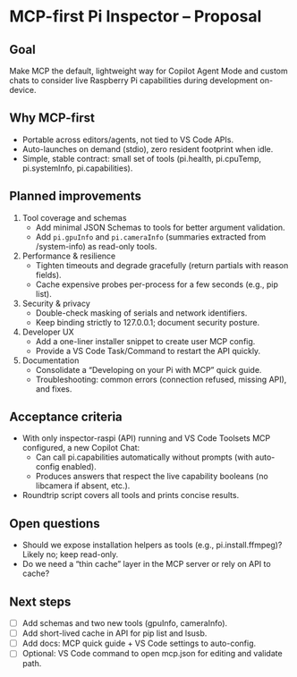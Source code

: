 MCP-first Pi Inspector – Proposal
=================================

Goal
----
Make MCP the default, lightweight way for Copilot Agent Mode and custom chats to consider live Raspberry Pi capabilities during development on-device.

Why MCP-first
-------------
- Portable across editors/agents, not tied to VS Code APIs.
- Auto-launches on demand (stdio), zero resident footprint when idle.
- Simple, stable contract: small set of tools (pi.health, pi.cpuTemp, pi.systemInfo, pi.capabilities).

Planned improvements
--------------------
1) Tool coverage and schemas
   - Add minimal JSON Schemas to tools for better argument validation.
   - Add `pi.gpuInfo` and `pi.cameraInfo` (summaries extracted from /system-info) as read-only tools.
2) Performance & resilience
   - Tighten timeouts and degrade gracefully (return partials with reason fields).
   - Cache expensive probes per-process for a few seconds (e.g., pip list).
3) Security & privacy
   - Double-check masking of serials and network identifiers.
   - Keep binding strictly to 127.0.0.1; document security posture.
4) Developer UX
   - Add a one-liner installer snippet to create user MCP config.
   - Provide a VS Code Task/Command to restart the API quickly.
5) Documentation
   - Consolidate a “Developing on your Pi with MCP” quick guide.
   - Troubleshooting: common errors (connection refused, missing API), and fixes.

Acceptance criteria
-------------------
- With only inspector-raspi (API) running and VS Code Toolsets MCP configured, a new Copilot Chat:
  - Can call pi.capabilities automatically without prompts (with auto-config enabled).
  - Produces answers that respect the live capability booleans (no libcamera if absent, etc.).
- Roundtrip script covers all tools and prints concise results.

Open questions
--------------
- Should we expose installation helpers as tools (e.g., pi.install.ffmpeg)? Likely no; keep read-only.
- Do we need a “thin cache” layer in the MCP server or rely on API to cache?

Next steps
----------
- [ ] Add schemas and two new tools (gpuInfo, cameraInfo).
- [ ] Add short-lived cache in API for pip list and lsusb.
- [ ] Add docs: MCP quick guide + VS Code settings to auto-config.
- [ ] Optional: VS Code command to open mcp.json for editing and validate path.
